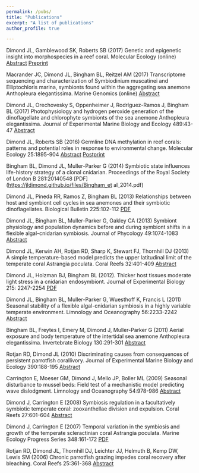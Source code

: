 ```yaml
---
permalink: /pubs/
title: "Publications"
excerpt: "A list of publications"
author_profile: true

---
```


Dimond JL, Gamblewood SK, Roberts SB (2017) Genetic and epigenetic insight into morphospecies in a reef coral. Molecular Ecology (online) [Abstract](https://onlinelibrary.wiley.com/doi/abs/10.1111/mec.14252) [Preprint](https://jldimond.github.io/files/Dimond_etal_Porites.pdf)

Macrander JC, Dimond JL, Bingham BL, Reitzel AM (2017) Transcriptome sequencing and characterization of Symbiodinium muscatinei and Elliptochloris marina, symbionts found within the aggregating sea anemone Anthopleura elegantissima. Marine Genomics (online) [Abstract](https://www.sciencedirect.com/science/article/pii/S1874778717300223)

Dimond JL, Orechovesky S, Oppenheimer J, Rodríguez-Ramos J, Bingham BL (2017) Photophysiology and hydrogen peroxide generation of the dinoflagellate and chlorophyte symbionts of the sea anemone Anthopleura elegantissima. Journal of Experimental Marine Biology and Ecology 489:43-47 [Abstract](https://www.sciencedirect.com/science/article/pii/S0022098117300400)

Dimond JL, Roberts SB (2016) Germline DNA methylation in reef corals: patterns and potential roles in response to environmental change. Molecular Ecology 25:1895-904 [Abstract](https://onlinelibrary.wiley.com/doi/full/10.1111/mec.13414) [Postprint](https://digital.lib.washington.edu/researchworks/bitstream/handle/1773/34298/Dimond_et_al-2015-Molecular_Ecology.pdf?sequence=1&isAllowed=y)

Bingham BL, Dimond JL, Muller-Parker G (2014) Symbiotic state influences life-history strategy of a clonal cnidarian. Proceedings of the Royal Society of London B 281:20140548 [PDF](https://jldimond.github.io/files/Bingham_et al_2014.pdf)

Dimond JL, Pineda RR, Ramos Z, Bingham BL (2013) Relationships between host and symbiont cell cycles in sea anemones and their symbiotic dinoflagellates. Biological Bulletin 225:102-112 [PDF](https:jldimond.github.io/files/Dimond_et_al_2013-BiolBull.pdf)

Dimond JL, Bingham BL, Muller-Parker G, Oakley CA (2013) Symbiont physiology and population dynamics before and during symbiont shifts in a flexible algal-cnidarian symbiosis. Journal of Phycology 49:1074-1083 [Abstract](https://onlinelibrary.wiley.com/doi/abs/10.1111/jpy.12112)

Dimond JL, Kerwin AH, Rotjan RD, Sharp K, Stewart FJ, Thornhill DJ (2013) A simple temperature-based model predicts the upper latitudinal limit of the temperate coral Astrangia poculata. Coral Reefs 32:401-409 [Abstract](https://link.springer.com/article/10.1007/s00338-012-0983-z)

Dimond JL, Holzman BJ, Bingham BL (2012). Thicker host tissues moderate light stress in a cnidarian endosymbiont. Journal of Experimental Biology 215: 2247-2254 [PDF](https://jldimond.github.io/files/Dimond_etal_2012.pdf)

Dimond JL, Bingham BL, Muller-Parker G, Wuesthoff K, Francis L (2011) Seasonal stability of a flexible algal-cnidarian symbiosis in a highly variable temperate environment. Limnology and Oceanography 56:2233-2242 [Abstract](https://aslopubs.onlinelibrary.wiley.com/doi/abs/10.4319/lo.2011.56.6.2233)

Bingham BL, Freytes I, Emery M, Dimond J, Muller-Parker G (2011) Aerial exposure and body temperature of the intertidal sea anemone Anthopleura elegantissima. Invertebrate Biology 130:291-301 [Abstract](https://onlinelibrary.wiley.com/doi/abs/10.1111/j.1744-7410.2011.00241.x)

Rotjan RD, Dimond JL (2010) Discriminating causes from consequences of persistent parrotfish corallivory. Journal of Experimental Marine Biology and Ecology 390:188-195 [Abstract](https://www.sciencedirect.com/science/article/pii/S0022098110001577)

Carrington E, Moeser GM, Dimond J, Mello JP, Boller ML (2009) Seasonal disturbance to mussel beds: Field test of a mechanistic model predicting wave dislodgment. Limnology and Oceanography 54:978-986 [Abstract](https://aslopubs.onlinelibrary.wiley.com/doi/abs/10.4319/lo.2009.54.3.0978)

Dimond J, Carrington E (2008) Symbiosis regulation in a facultatively symbiotic temperate coral: zooxanthellae division and expulsion. Coral Reefs 27:601-604 [Abstract](https://link.springer.com/article/10.1007/s00338-008-0363-x)

Dimond J, Carrington E (2007) Temporal variation in the symbiosis and growth of the temperate scleractinian coral Astrangia poculata. Marine Ecology Progress Series 348:161-172 [PDF](https://jldimond.github.io/files/DimondAndCarrington2007.pdf)

Rotjan RD, Dimond JL, Thornhill DJ, Leichter JJ, Helmuth B, Kemp DW, Lewis SM (2006) Chronic parrotfish grazing impedes coral recovery after bleaching. Coral Reefs 25:361-368 [Abstract](https://link.springer.com/article/10.1007/s00338-006-0120-y)

